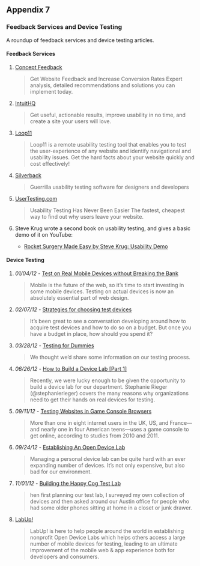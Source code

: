 Appendix 7
----------

### Feedback Services and Device Testing

A roundup of feedback services and device testing articles.

#### Feedback Services

1.  [Concept Feedback][]

    > Get Website Feedback and Increase Conversion Rates
    > Expert analysis, detailed recommendations and solutions you can implement today.

2.  [IntuitHQ][]

    > Get useful, actionable results, improve usability in no time, and create a site your users will love.

3.  [Loop11][]

    > Loop11 is a remote usability testing tool that enables you to test the user-experience of any website and identify navigational and usability issues. Get the hard facts about your website quickly and cost effectively!

4.  [Silverback][]

    > Guerrilla usability testing software for designers and developers

5.  [UserTesting.com][]

    > Usability Testing Has Never Been Easier
    > The fastest, cheapest way to find out why users leave your website.

6.  Steve Krug wrote a second book on usability testing, and gives a basic demo of it on YouTube:
    - [Rocket Surgery Made Easy by Steve Krug: Usability Demo][Rocket Surgery]

#### Device Testing

1.  *01/04/12* - [Test on Real Mobile Devices without Breaking the Bank][1]

    > Mobile is the future of the web, so it’s time to start investing in some mobile devices. Testing on actual devices is now an absolutely essential part of web design.

2.  *02/07/12* - [Strategies for choosing test devices][2]

    > It’s been great to see a conversation developing around how to acquire test devices and how to do so on a budget. But once you have a budget in place, how should you spend it?

3.  *03/28/12* - [Testing for Dummies][3]

    > We thought we’d share some information on our testing process.

4.  *06/26/12* - [How to Build a Device Lab [Part 1]][4]

    > Recently, we were lucky enough to be given the opportunity to build a device lab for our department. Stephanie Rieger (@stephanierieger) covers the many reasons why organizations need to get their hands on real devices for testing.

5.  *09/11/12* - [Testing Websites in Game Console Browsers][5]

    > More than one in eight internet users in the UK, US, and France—and nearly one in four American teens—uses a game console to get online, according to studies from 2010 and 2011.

6.  *09/24/12* - [Establishing An Open Device Lab][6]

    > Managing a personal device lab can be quite hard with an ever expanding number of devices. It’s not only expensive, but also bad for our environment.

7.  *11/01/12* - [Building the Happy Cog Test Lab][7]

    > hen first planning our test lab, I surveyed my own collection of devices and then asked around our Austin office for people who had some older phones sitting at home in a closet or junk drawer.

8.  [LabUp!][8]

    > LabUp! is here to help people around the world in establishing nonprofit Open Device Labs which helps others access a large number of mobile devices for testing, leading to an ultimate improvement of the mobile web &amp; app experience both for developers and consumers.

[Concept Feedback]:     http://www.conceptfeedback.com/
[IntuitHQ]:             http://www.intuitionhq.com/
[Loop11]:               http://www.loop11.com/
[Silverback]:           http://silverbackapp.com/
[UserTesting.com]:      http://www.usertesting.com/
[Rocket Surgery]:       http://www.youtube.com/watch?v=QckIzHC99Xc&feature=player_embedded

[1]:                     http://bradfrostweb.com/blog/mobile/test-on-real-mobile-devices-without-breaking-the-bank/
[2]:                     http://stephanierieger.com/strategies-for-choosing-test-devices/
[3]:                     http://mobiletestingfordummies.tumblr.com/post/20056227958/testing
[4]:                     http://www.dmolsen.com/mobile-in-higher-ed/2012/06/26/how-to-build-a-device-lab-part-1/
[5]:                     http://alistapart.com/article/testing-websites-in-game-console-browsers
[6]:                     http://mobile.smashingmagazine.com/2012/09/24/establishing-an-open-device-lab/
[7]:                     http://cognition.happycog.com/article/building-the-happy-cog-test-lab
[8]:                     http://lab-up.org/
